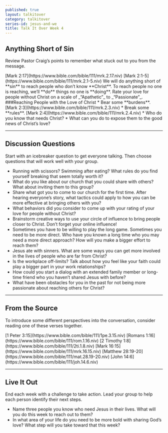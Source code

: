```yaml
---
published: true
layout: talkitover
category: talkitover
series-id: jesus-and-we
title: Talk It Over Week 4
---
```


## Anything Short of Sin
<p class="lead">Review Pastor Craig’s points to remember what stuck out to you from the message.</p> 
[Mark 2:17](https://www.bible.com/bible/111/mrk.2.17.niv)  
[Mark 2:1-5](https://www.bible.com/bible/111/mrk.2.1-5.niv)  
We will do anything short of **sin** to reach people who don’t know **Christ**. To reach people no one is reaching, we’ll **do** things no one is **doing**.  
Rate your love for people without Christ on a scale of _“Apathetic”_ to _“Passionate”_.
###Reaching People with the Love of Christ  
* Bear some **burdens**.  
[Mark 2:3](https://www.bible.com/bible/111/mrk.2.3.niv)  
* Break some **rules**.  
[Mark 2:4](https://www.bible.com/bible/111/mrk.2.4.niv)  
* Who do you know that needs Christ?
* What can you do to expose them to the good news of Christ’s love?

* * *

## Discussion Questions
<p class="lead">Start with an icebreaker question to get everyone talking. Then choose questions that will work well with your group.</p>

* Running with scissors? Swimming after eating? What rules do you find yourself breaking that seem totally worth it?
* What do you like about our church that you could share with others? What about inviting them to this group?
* Share what got you to come to our church for the first time. After hearing everyone’s story, what tactics could apply to how you can be more effective at bringing others with you?
* What behaviors did you consider to come up with your rating of your love for people without Christ?
* Brainstorm creative ways to use your circle of influence to bring people closer to Christ. Don’t forget your online influence!
* Sometimes you have to be willing to play the long game. Sometimes you need to be more direct. Who have you known a long time who you may need a more direct approach? How will you make a bigger effort to reach them?
* Jesus ate with sinners. What are some ways you can get more involved in the lives of people who are far from Christ?
* Is the workplace off-limits? Talk about how you feel like your faith could play a bigger part in your work relationships?
* How could you start a dialog with an extended family member or long-time friend who you haven’t shared Jesus with before?
* What have been obstacles for you in the past for not being more passionate about reaching others for Christ?

* * *

## From the Source
<p class="lead">To introduce some different perspectives into the conversation, consider reading one of these verses together.</p>
[1 Peter 3:15](https://www.bible.com/bible/111/1pe.3.15.niv)  
[Romans 1:16](https://www.bible.com/bible/111/rom.1.16.niv)  
[2 Timothy 1:8](https://www.bible.com/bible/111/2ti.1.8.niv)  
[Mark 16:15](https://www.bible.com/bible/111/mrk.16.15.niv)  
[Matthew 28:19-20](https://www.bible.com/bible/111/mat.28.19-20.niv)  
[John 14:6](https://www.bible.com/bible/111/joh.14.6.niv)

* * *

## Live It Out
<p class="lead">End each week with a challenge to take action. Lead your group to help each person identify their next steps.</p>

* Name three people you know who need Jesus in their lives. What will you do this week to reach out to them?
* In what area of your life do you need to be more bold with sharing God’s love? What step will you take toward that this week?
